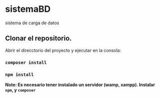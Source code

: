# sistemaBD
 sistema de carga de datos
 
 ## Clonar el repositorio.

 Abrir el direcctorio del proyecto y ejecutar en la consola:

### `composer install`
### `npm install`

**Note: Es necesario tener instalado un servidor (wamp, xampp). Instalar `npm`, y `composer`**